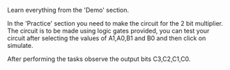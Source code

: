 Learn everything from the 'Demo' section.

In the 'Practice' section you need to make the circuit for the 2 bit multiplier. The circuit is to be made using logic gates provided, you can test your circuit after selecting the values of A1,A0,B1 and B0 and then click on simulate.

After performing the tasks observe the output bits C3,C2,C1,C0.